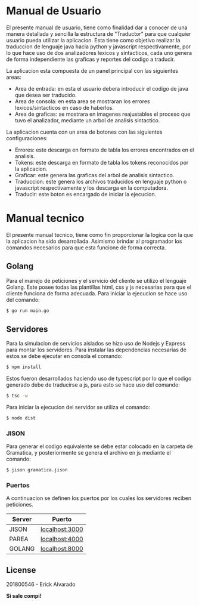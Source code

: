 # Manual de Usuario


El presente manual de usuario, tiene como finalidad dar a conocer de una manera detallada y sencilla la estructura de "Traductor" para que cualquier usuario pueda utilizar la aplicacion. Esta tiene como objetivo realizar la traduccion de lenguaje java hacia python y javascript respectivamente, por lo que hace uso de dos analizadores lexicos y sintacticos, cada uno genera de forma independiente las graficas y reportes del codigo a traducir. 

La aplicacion esta compuesta de un panel principal con las siguientes areas:

  - Area de entrada: en esta el usuario debera introducir el codigo de java que desea ser traducido.
  - Area de consola: en esta area se mostraran los errores lexicos/sintacticos en caso de haberlos.
  - Area de graficas: se mostrara en imagenes reajustables el proceso que tuvo el analizador, mediante un arbol de analisis sintactico.

La aplicacion cuenta con un area de botones con las siguientes configuraciones:
- Errores: este descarga en formato de tabla los errores encontrados en el analisis.
- Tokens: este descarga en formato de tabla los tokens reconocidos por la aplicacion.
- Graficar: este genera las graficas del arbol de analisis sintactico.
- Traduccion: este genera los archivos traducidos en lenguaje python o javascript respectivamente y los descarga en la computadora.
- Traducir: este boton es encargado de iniciar la ejecucion.

# Manual tecnico

El presente manual tecnico, tiene como fin proporcionar la logica con la que la aplicacion ha sido desarrollada. Asimismo brindar al programador los comandos necesarios para que esta funcione de forma correcta. 

## Golang
Para el manejo de peticiones y el servicio del cliente se utilizo el lenguaje Golang. Este posee todas las plantillas html, css y js necesarias para que el cliente funciona de forma adecuada. Para iniciar la ejecucion se hace uso del comando: 

```sh
$ go run main.go
```
## Servidores

 Para la simulacion de servicios aislados se hizo uso de Nodejs y Express para montar los servidores. Para instalar las dependencias necesarias de estos se debe ejecutar en consola el comando:

```sh
$ npm install
```
Estos fueron desarrollados haciendo uso de typescript por lo que el codigo generado debe de traducirse a js, para esto se hace uso del comando: 
```sh
$ tsc -w
```
Para iniciar la ejecucion del servidor se utiliza el comando:

```sh
$ node dist
```

### JISON

Para generar el codigo equivalente se debe estar colocado en la carpeta de Gramatica, y posteriormente se genera el archivo en js mediante el comando:

```sh
$ jison gramatica.jison
```
### Puertos

A continuacion se definen los puertos por los cuales los servidores reciben peticiones.

| Server | Puerto |
| ------ | ------ |
| JISON | [localhost:3000][PlDb] |
| PAREA | [localhost:4000][PlGh] 
| GOLANG | [localhost:8000][PlGh] 


License
----

201800546 - Erick Alvarado


**Si sale compi!**

[//]: # (These are reference links used in the body of this note and get stripped out when the markdown processor does its job. There is no need to format nicely because it shouldn't be seen. Thanks SO - http://stackoverflow.com/questions/4823468/store-comments-in-markdown-syntax)


   [dill]: <https://github.com/joemccann/dillinger>
   [git-repo-url]: <https://github.com/joemccann/dillinger.git>
   [john gruber]: <http://daringfireball.net>
   [df1]: <http://daringfireball.net/projects/markdown/>
   [markdown-it]: <https://github.com/markdown-it/markdown-it>
   [Ace Editor]: <http://ace.ajax.org>
   [node.js]: <http://nodejs.org>
   [Twitter Bootstrap]: <http://twitter.github.com/bootstrap/>
   [jQuery]: <http://jquery.com>
   [@tjholowaychuk]: <http://twitter.com/tjholowaychuk>
   [express]: <http://expressjs.com>
   [AngularJS]: <http://angularjs.org>
   [Gulp]: <http://gulpjs.com>

   [PlDb]: <https://github.com/joemccann/dillinger/tree/master/plugins/dropbox/README.md>
   [PlGh]: <https://github.com/joemccann/dillinger/tree/master/plugins/github/README.md>
   [PlGd]: <https://github.com/joemccann/dillinger/tree/master/plugins/googledrive/README.md>
   [PlOd]: <https://github.com/joemccann/dillinger/tree/master/plugins/onedrive/README.md>
   [PlMe]: <https://github.com/joemccann/dillinger/tree/master/plugins/medium/README.md>
   [PlGa]: <https://github.com/RahulHP/dillinger/blob/master/plugins/googleanalytics/README.md>
